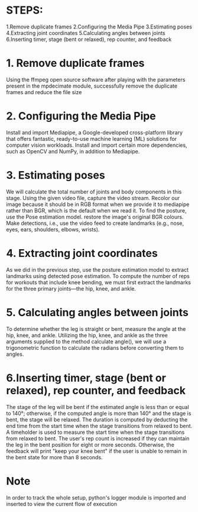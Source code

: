 # STEPS:

1.Remove duplicate frames 
2.Configuring the Media Pipe
3.Estimating poses
4.Extracting joint coordinates
5.Calculating angles between joints
6.Inserting timer, stage (bent or relaxed), rep counter, and feedback

# 1. Remove duplicate frames
Using the ffmpeg open source software after playing with the parameters present in the mpdecimate module, successfully remove the duplicate frames and reduce the file size

# 2. Configuring the Media Pipe
Install and import Mediapipe, a Google-developed cross-platform library that offers fantastic, ready-to-use machine learning (ML) solutions for computer vision workloads.
Install and import certain more dependencies, such as OpenCV and NumPy, in addition to Mediapipe.

# 3. Estimating poses
We will calculate the total number of joints and body components in this stage.
Using the given video file, capture the video stream.
Recolor our image because it should be in RGB format when we provide it to mediapipe rather than BGR, which is the default when we read it.
To find the posture, use the Pose estimation model.
restore the image's original BGR colours.
Make detections, i.e., use the video feed to create landmarks (e.g., nose, eyes, ears, shoulders, elbows, wrists).

# 4. Extracting joint coordinates
As we did in the previous step, use the posture estimation model to extract landmarks using detected pose estimation.
To compute the number of reps for workouts that include knee bending, we must first extract the landmarks for the three primary joints—the hip, knee, and ankle.

# 5. Calculating angles between joints
To determine whether the leg is straight or bent, measure the angle at the hip, knee, and ankle.
Utilizing the hip, knee, and ankle as the three arguments supplied to the method calculate angle(), we will use a trigonometric function to calculate the radians before converting them to angles.

# 6.Inserting timer, stage (bent or relaxed), rep counter, and feedback
The stage of the leg will be bent if the estimated angle is less than or equal to 140°; otherwise, if the computed angle is more than 140° and the stage is bent, the stage will be relaxed.
The duration is computed by deducting the end time from the start time when the stage transitions from relaxed to bent. A timeholder is used to measure the start time when the stage transitions from relaxed to bent.
The user's rep count is increased if they can maintain the leg in the bent position for eight or more seconds.
Otherwise, the feedback will print "keep your knee bent" if the user is unable to remain in the bent state for more than 8 seconds.

# Note
In order to track the whole setup, python's logger module is imported and inserted to view the current flow of execution

